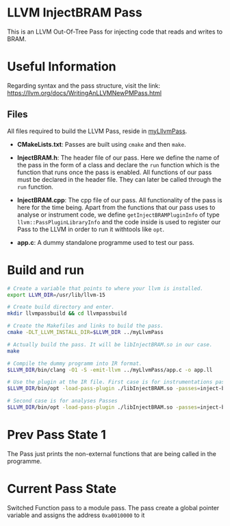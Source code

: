 # LLVM InjectBRAM Pass
This is an LLVM Out-Of-Tree Pass for injecting code that reads and writes to
BRAM.

# Useful Information
Regarding syntax and the pass structure, visit the link:
<https://llvm.org/docs/WritingAnLLVMNewPMPass.html>

## Files
All files required to build the LLVM Pass, reside in
[myLllvmPass](https://github.com/mskordal/my-sel4-projects/tree/main/myLlvmPass).
- **CMakeLists.txt**: Passes are built using `cmake` and then `make`.

- **InjectBRAM.h**: The header file of our pass. Here we define the name of the
  pass in the form of a class and declare the `run` function which is the
  function that runs once the pass is enabled. All functions of our pass must
  be declared in the header file. They can later be called through the `run`
  function.

- **InjectBRAM.cpp**: The cpp file of our pass. All functionality of the pass
  is here for the time being. Apart from the functions that our pass uses to
  analyse or instrument code, we define `getInjectBRAMPluginInfo` of type
  `llvm::PassPluginLibraryInfo` and the code inside is used to register our
  Pass to the LLVM in order to run it withtools like `opt`.

- **app.c**: A dummy standalone programme used to test our pass.

# Build and run

```bash
# Create a variable that points to where your llvm is installed.
export LLVM_DIR=/usr/lib/llvm-15

# Create build directory and enter.
mkdir llvmpassbuild && cd llvmpassbuild

# Create the Makefiles and links to build the pass.
cmake -DLT_LLVM_INSTALL_DIR=$LLVM_DIR ../myLlvmPass

# Actually build the pass. It will be libInjectBRAM.so in our case.
make

# Compile the dummy programm into IR format.
$LLVM_DIR/bin/clang -O1 -S -emit-llvm ../myLlvmPass/app.c -o app.ll

# Use the plugin at the IR file. First case is for instrumentations passes
$LLVM_DIR/bin/opt -load-pass-plugin ./libInjectBRAM.so -passes=inject-bram app.ll -S -o derived.ll

# Second case is for analyses Passes
$LLVM_DIR/bin/opt -load-pass-plugin ./libInjectBRAM.so -passes=inject-bram -disable-output app.ll

```

# Prev Pass State 1
The Pass just prints the non-external functions that are being called
in the programme.

# Current Pass State
Switched Function pass to a module pass. The pass create a global pointer variable and assigns the address `0xa0010000` to it
